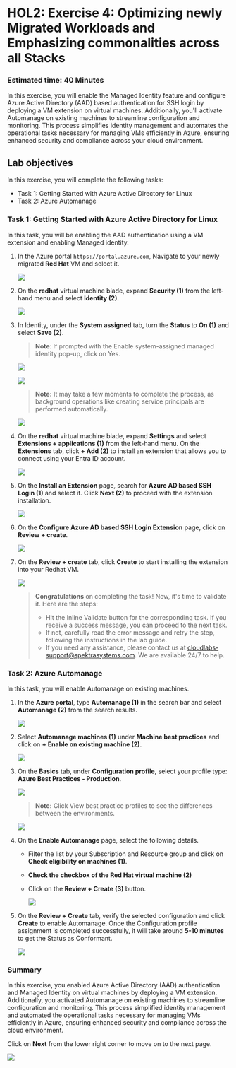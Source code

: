 
# HOL2: Exercise 4: Optimizing newly Migrated Workloads and Emphasizing commonalities across all Stacks

### Estimated time: 40 Minutes

In this exercise, you will enable the Managed Identity feature and configure Azure Active Directory (AAD) based authentication for SSH login by deploying a VM extension on virtual machines. Additionally, you'll activate Automanage on existing machines to streamline configuration and monitoring. This process simplifies identity management and automates the operational tasks necessary for managing VMs efficiently in Azure, ensuring enhanced security and compliance across your cloud environment.

## Lab objectives

In this exercise, you will complete the following tasks:

- Task 1: Getting Started with Azure Active Directory for Linux
- Task 2: Azure Automanage

### Task 1: Getting Started with Azure Active Directory for Linux 

In this task, you will be enabling the AAD authentication using a VM extension and enabling Managed identity. 

1. In the Azure portal `https://portal.azure.com`, Navigate to your newly migrated **Red Hat** VM and select it.
    
    ![](Images/upd-redhatrg.png)
    
1. On the **redhat** virtual machine blade, expand **Security (1)** from the left-hand menu and select **Identity (2)**.

   ![](Images/15-7-25-l8-1.png)

1. In Identity, under the **System assigned** tab, turn the **Status** to **On (1)** and select **Save (2)**.
 
     > **Note**: If prompted with the Enable system-assigned managed identity pop-up, click on Yes.

     ![](Images/15-7-25-l8-2.png)

     ![](Images/15-7-25-l8-3.png)

      > **Note:** It may take a few moments to complete the process, as background operations like creating service principals are performed automatically.

      ![](Images/15-7-25-l8-4.png)
      
1. On the **redhat** virtual machine blade, expand **Settings** and select **Extensions + applications (1)** from the left-hand menu. On the **Extensions** tab, click **+ Add (2)** to install an extension that allows you to connect using your Entra ID account.
   
   ![](Images/15-7-25-l8-5.png)

1. On the **Install an Extension** page, search for **Azure AD based SSH Login (1)** and select it. Click **Next (2)** to proceed with the extension installation.

    ![](Images/15-7-25-l8-l1.png)

1. On the **Configure Azure AD based SSH Login Extension** page, click on **Review + create**.

    ![](Images/15-7-25-l8-7.png)

1. On the **Review + create** tab, click **Create** to start installing the extension into your Redhat VM.

    ![](Images/15-7-25-l8-8.png)


     > **Congratulations** on completing the task! Now, it's time to validate it. Here are the steps:
     > - Hit the Inline Validate button for the corresponding task. If you receive a success message, you can proceed to the next task. 
     > - If not, carefully read the error message and retry the step, following the instructions in the lab guide.
     > - If you need any assistance, please contact us at cloudlabs-support@spektrasystems.com. We are available 24/7 to help.

     <validation step="31b52d30-b336-49c3-a5bc-4ef69b15dd76" />

### Task 2: Azure Automanage

In this task, you will enable Automanage on existing machines.

1. In the **Azure portal**, type **Automanage (1)** in the search bar and select **Automanage (2)** from the search results.

    ![](Images/15-7-25-l4-l16.png)

1. Select **Automanage machines (1)** under **Machine best practices** and click on **+ Enable on existing machine (2)**.
   
   ![](Images/15-7-25-l8-10.png)

1. On the **Basics** tab, under **Configuration profile**, select your profile type: **Azure Best Practices - Production**.
   
   ![](Images/15-7-25-l8-11.png)
   
   > **Note:** Click View best practice profiles to see the differences between the environments.
    
   ![](Images/upd-browse-production-profile.png)

1. On the **Enable Automanage** page, select the following details.

     - Filter the list by your Subscription and Resource group and click on **Check eligibility on machines (1)**.
   
     - **Check the checkbox of the Red Hat virtual machine (2)**
   
     - Click on the **Review + Create (3)** button.
   
        ![](Images/15-7-25-l8-12.png)

1. On the **Review + Create** tab, verify the selected configuration and click **Create** to enable Automanage. Once the Configuration profile assignment is completed successfully, it will take around **5-10 minutes** to get the Status as Conformant.

    ![](Images/15-7-25-l8-13.png)

### Summary

In this exercise, you enabled Azure Active Directory (AAD) authentication and Managed Identity on virtual machines by deploying a VM extension. Additionally, you activated Automanage on existing machines to streamline configuration and monitoring. This process simplified identity management and automated the operational tasks necessary for managing VMs efficiently in Azure, ensuring enhanced security and compliance across the cloud environment.

Click on **Next** from the lower right corner to move on to the next page.

![](Images/14-next.png)
